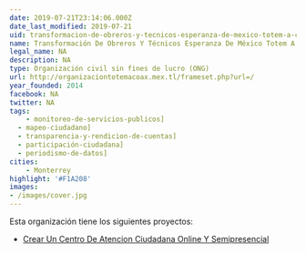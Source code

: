 ```yaml
---
date: 2019-07-21T23:14:06.000Z
date_last_modified: 2019-07-21
uid: transformacion-de-obreros-y-tecnicos-esperanza-de-mexico-totem-a-c
name: Transformación De Obreros Y Técnicos Esperanza De México Totem A.C
legal_name: NA
description: NA
type: Organización civil sin fines de lucro (ONG)
url: http://organizaciontotemacoax.mex.tl/frameset.php?url=/
year_founded: 2014
facebook: NA
twitter: NA
tags:
    - monitoreo-de-servicios-publicos]
  - mapeo-ciudadano]
  - transparencia-y-rendicion-de-cuentas]
  - participación-ciudadana]
  - periodismo-de-datos]
cities: 
    - Monterrey
highlight: '#F1A208'
images:
- /images/cover.jpg
---
```


Esta organización tiene los siguientes proyectos:

- [Crear Un Centro De Atencion Ciudadana Online Y Semipresencial](/i/crear-un-centro-de-atencion-ciudadana-online-y-semipresencial.html)
